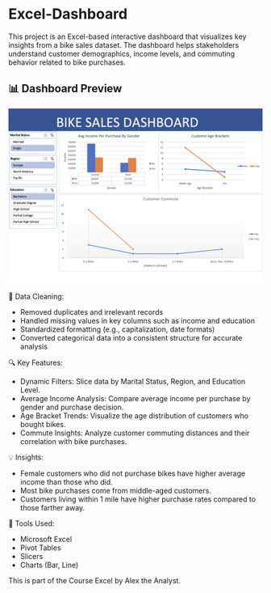 # Excel-Dashboard

This project is an Excel-based interactive dashboard that visualizes key insights from a bike sales dataset. The dashboard helps stakeholders understand customer demographics, income levels, and commuting behavior related to bike purchases. 
## 📊 Dashboard Preview

![Dashboard Preview](Dashboard%20Final%20Image.png)

🧹 Data Cleaning:

- Removed duplicates and irrelevant records
- Handled missing values in key columns such as income and education
- Standardized formatting (e.g., capitalization, date formats)
- Converted categorical data into a consistent structure for accurate analysis

🔍 Key Features:

- Dynamic Filters: Slice data by Marital Status, Region, and Education Level.
- Average Income Analysis: Compare average income per purchase by gender and purchase decision.
- Age Bracket Trends: Visualize the age distribution of customers who bought bikes.
- Commute Insights: Analyze customer commuting distances and their correlation with bike purchases.


💡 Insights:

- Female customers who did not purchase bikes have higher average income than those who did.
- Most bike purchases come from middle-aged customers.
- Customers living within 1 mile have higher purchase rates compared to those farther away.


📁 Tools Used:

- Microsoft Excel
- Pivot Tables
- Slicers
- Charts (Bar, Line)

This is part of the Course Excel by Alex the Analyst.
